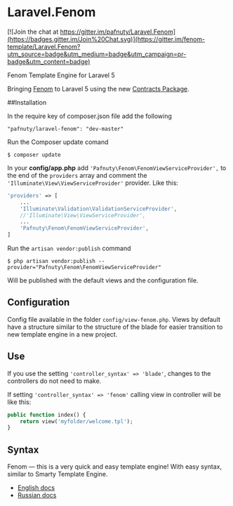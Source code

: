 # Laravel.Fenom
[![Join the chat at https://gitter.im/pafnuty/Laravel.Fenom](https://badges.gitter.im/Join%20Chat.svg)](https://gitter.im/fenom-template/Laravel.Fenom?utm_source=badge&utm_medium=badge&utm_campaign=pr-badge&utm_content=badge)

Fenom Template Engine for Laravel 5

Bringing [Fenom](https://github.com/fenom-template/fenom) to Laravel 5 using the new [Contracts Package](https://github.com/illuminate/contracts).

##Installation

In the require key of composer.json file add the following
```
"pafnuty/laravel-fenom": "dev-master"
```

Run the Composer update comand
```
$ composer update
```
    
In your **config/app.php** add `'Pafnuty\Fenom\FenomViewServiceProvider',` to the end of the `providers` array and comment the `'Illuminate\View\ViewServiceProvider'` provider. Like this:

```php
'providers' => [
    ...
    'Illuminate\Validation\ValidationServiceProvider',
    //'Illuminate\View\ViewServiceProvider',
    ...
    'Pafnuty\Fenom\FenomViewServiceProvider',
]
```

Run the `artisan vendor:publish` command
```
$ php artisan vendor:publish --provider="Pafnuty\Fenom\FenomViewServiceProvider"
```
Will be published with the default views and the configuration file.


## Configuration

Config file available in the folder `config/view-fenom.php`.
Views by default have a structure similar to the structure of the blade for easier transition to new template engine in a new project. 


## Use
If you use the setting `'controller_syntax' => 'blade'`, changes to the controllers do not need to make.

If setting `'controller_syntax' => 'fenom'` calling view in controller will be like this:
```php
public function index() {
    return view('myfolder/welcome.tpl');
}
```


## Syntax 
Fenom — this is a very quick and easy template engine! With easy syntax, similar to Smarty Template Engine.
- [English docs](https://github.com/fenom-template/fenom/blob/master/docs/en/readme.md)
- [Russian docs](https://github.com/fenom-template/fenom/blob/master/docs/ru/readme.md)






